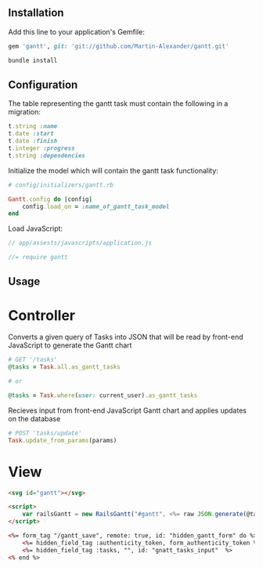 ## Installation
Add this line to your application's Gemfile:

```ruby
gem 'gantt', git: 'git://github.com/Martin-Alexander/gantt.git'
```

```bash
bundle install
```

## Configuration

The table representing the gantt task must contain the following in a migration:

```ruby
t.string :name
t.date :start
t.date :finish
t.integer :progress
t.string :dependencies
```

Initialize the model which will contain the gantt task functionality:

```ruby
# config/initializers/gantt.rb

Gantt.config do |config|
	config.load_on = :name_of_gantt_task_model
end
```

Load JavaScript:

```javascript
// app/assests/javascripts/application.js

//= require gantt
```

## Usage

# Controller

Converts a given query of Tasks into JSON that will be read by front-end JavaScript to generate the Gantt chart

```ruby
# GET '/tasks'
@tasks = Task.all.as_gantt_tasks

# or

@tasks = Task.where(user: current_user).as_gantt_tasks
```

Recieves input from front-end JavaScript Gantt chart and applies updates on the database

```ruby
# POST 'tasks/update'
Task.update_from_params(params)
```

# View

```html
<svg id="gantt"></svg>

<script>
	var railsGantt = new RailsGantt("#gantt", <%= raw JSON.generate(@tasks) %>);
</script>

<%= form_tag "/gantt_save", remote: true, id: "hidden_gantt_form" do %>
	<%= hidden_field_tag :authenticity_token, form_authenticity_token %>
	<%= hidden_field_tag :tasks, "", id: "gnatt_tasks_input"  %>
<% end %>
```